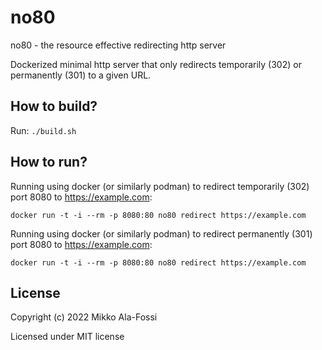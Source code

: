 # no80

no80 - the resource effective redirecting http server

Dockerized minimal http server that only redirects temporarily (302) or permanently (301) to a given URL.

## How to build?

Run: `./build.sh`

## How to run?

Running using docker (or similarly podman) to redirect temporarily (302) port 8080 to https://example.com: 

```docker run -t -i --rm -p 8080:80 no80 redirect https://example.com```

Running using docker (or similarly podman) to redirect permanently (301) port 8080 to https://example.com:

```docker run -t -i --rm -p 8080:80 no80 redirect https://example.com```

## License

Copyright (c) 2022 Mikko Ala-Fossi

Licensed under MIT license

